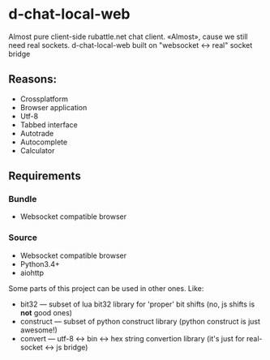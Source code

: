 # d-chat-local-web
Almost pure client-side rubattle.net chat client. «Almost», cause we still need real sockets. d-chat-local-web built on "websocket <-> real" socket bridge

## Reasons:
* Crossplatform
* Browser application
* Utf-8
* Tabbed interface
* Autotrade
* Autocomplete
* Calculator

## Requirements
### Bundle
* Websocket compatible browser

### Source
* Websocket compatible browser
* Python3.4+
* aiohttp

Some parts of this project can be used in other ones. Like:
* bit32 — subset of lua bit32 library for 'proper' bit shifts (no, js shifts is **not** good ones)
* construct — subset of python construct library (python construct is just awesome!)
* convert — utf-8 <-> bin <-> hex string convertion library (it's just for real-socket <-> js bridge)
